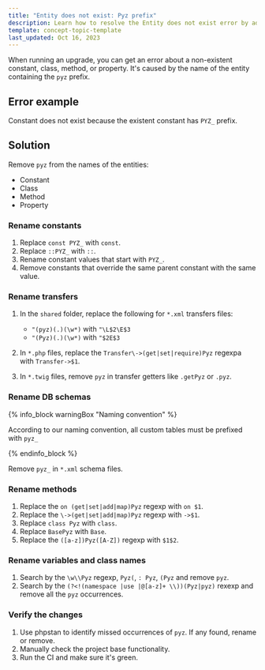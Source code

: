 ```yaml
---
title: "Entity does not exist: Pyz prefix"
description: Learn how to resolve the Entity does not exist error by adjusting configurations, updating database schemas, and ensuring proper entity management for Spryker compatibility.
template: concept-topic-template
last_updated: Oct 16, 2023
---
```


When running an upgrade, you can get an error about a non-existent constant, class, method, or property. It's caused by the name of the entity containing the `pyz` prefix.

## Error example

Constant does not exist because the existent constant has `PYZ_` prefix.

## Solution

Remove `pyz` from the names of the entities:
- Constant
- Class
- Method
- Property

### Rename constants

1. Replace `const PYZ_` with `const`.
2. Replace `::PYZ_` with `::`.
3. Rename constant values that start with `PYZ_`.
4. Remove constants that override the same parent constant with the same value.

### Rename transfers

1. In the `shared` folder, replace the following for `*.xml` transfers files:
   - `"(pyz)(.)(\w*)` with `"\L$2\E$3`
   - `"(Pyz)(.)(\w*)` with `"$2E$3`

2. In `*.php` files, replace the `Transfer\->(get|set|require)Pyz` regexpa with `Transfer->$1`.
3. In `*.twig` files, remove `pyz` in transfer getters like `.getPyz` or `.pyz`.

### Rename DB schemas

{% info_block warningBox "Naming convention" %}

According to our naming convention, all custom tables must be prefixed with `pyz_`

{% endinfo_block %}

Remove `pyz_` in `*.xml` schema files.

### Rename methods

1. Replace the `on (get|set|add|map)Pyz` regexp with `on $1`.
2. Replace the `\->(get|set|add|map)Pyz` regexp with `->$1`.
3. Replace `class Pyz` with `class`.
4. Replace `BasePyz` with `Base`.
5. Replace the `([a-z])Pyz([A-Z])` regexp with `$1$2`.

### Rename variables and class names

1. Search by the `\w\\Pyz` regexp, `Pyz(`, `: Pyz`, `(Pyz` and remove `pyz`.
2. Search by the `(?<!(namespace |use |@[a-z]+ \\))(Pyz|pyz)` rexexp and remove all the  `pyz` occurrences.

### Verify the changes

1. Use phpstan to identify missed occurrences of `pyz`.
  If any found, rename or remove.
2. Manually check the project base functionality.
3. Run the CI and make sure it's green.
